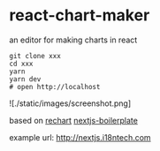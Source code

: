# react-chart-maker

an editor for making charts in react

```
git clone xxx
cd xxx
yarn
yarn dev
# open http://localhost
```
![./static/images/screenshot.png]

based on [rechart](http://recharts.org/) [nextjs-boilerplate](https://github.com/nextjs-boilerplate/next.js-boilerplate) 

example url: http://nextjs.i18ntech.com
